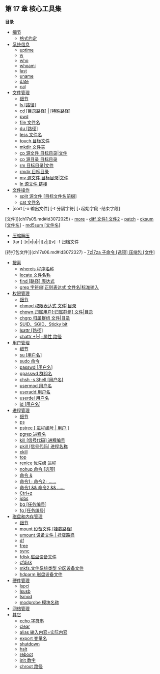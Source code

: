 ## 第 17 章 核心工具集

**目录**

- [细节](ch17s02.md)
    - [格式约定](ch17s02.md#id3070483)
- [系统信息](ch17s03.md)
    - [uptime](ch17s03.md#id3070564)
    - [w](ch17s03.md#id3070621)
    - [who](ch17s03.md#id3070718)
    - [whoami](ch17s03.md#id3070749)
    - [last](ch17s03.md#id3070760)
    - [uname](ch17s03.md#id3070792)
    - [date](ch17s03.md#id3070856)
    - [cal](ch17s03.md#id3071187)
- [文件管理](ch17s04.md)
    - [细节](ch17s04.md#id3071207)
    - [ls \[路径\]](ch17s04.md#id3071275)
    - [cd \[目录路径\] \| \[特殊路径\]](ch17s04.md#id3071398)
    - [pwd](ch17s04.md#id3071473)
    - [file 文件名](ch17s04.md#id3071484)
    - [du \[路径\]](ch17s04.md#id3071510)
    - [less 文件名](ch17s04.md#id3071575)
    - [touch 目标文件](ch17s04.md#id3071598)
    - [mkdir 文件夹](ch17s04.md#id3071612)
    - [cp 源文件 目标目录\|文件](ch17s04.md#id3071650)
    - [cp 源目录 目标目录](ch17s04.md#id3071665)
    - [rm 目标目录\|文件](ch17s04.md#id3071748)
    - [rmdir 目标目录](ch17s04.md#id3071793)
    - [mv 源文件 目标目录\|文件](ch17s04.md#id3071810)
    - [ln 源文件 链接](ch17s04.md#id3071855)
- [文件操作](ch17s05.md)
    - [split 源文件 \[目标文件名前缀\]](ch17s05.md#id3071907)
    - [cat 文件名](ch17s05.md#id3071966)
- [sort \[-o 输出文件\] \[-t 分隔字符\] \[+起始字段 -结束字段\]

\[文件\]](ch17s05.md#id3072025)    - [more](ch17s05.md#id3072110)
    - [diff 文件1 文件2](ch17s05.md#id3072126)
    - [patch](ch17s05.md#id3072205)
    - [cksum \[文件名\]](ch17s05.md#id3072257)
    - [md5sum \[文件名\]](ch17s05.md#id3072270)
- [压缩解压](ch17s06.md)
- [tar \[-\]c\|x\|u\|r\|t\[z\|j\]\[v\] -f 归档文件

\[待打包文件\]](ch17s06.md#id3072327)    - [7z\|7za 子命令 \[选项\] 压缩包 \[文件\]](ch17s06.md#id3072511)
- [搜索](ch17s07.md)
    - [whereis 程序名称](ch17s07.md#id3072688)
    - [locate 文件名称](ch17s07.md#id3072764)
    - [find \[路径\] 表达式](ch17s07.md#id3072808)
    - [grep 字符串\|正则表达式 文件名\|标准输入](ch17s07.md#id3072957)
- [权限管理](ch17s08.md)
    - [细节](ch17s08.md#id3072982)
    - [chmod 权限表达式 文件\|目录](ch17s08.md#id3073219)
    - [chown 归属用户\[:归属群组\] 文件\|目录](ch17s08.md#id3073285)
    - [chgrp 归属群组 文件\|目录](ch17s08.md#id3073349)
    - [SUID、SGID、Sticky bit](ch17s08.md#id3073363)
    - [lsattr \[路径\]](ch17s08.md#id3073535)
    - [chattr +\|-\|=属性 路径](ch17s08.md#id3073646)
- [用户管理](ch17s09.md)
    - [细节](ch17s09.md#id3073693)
    - [su \[用户名\]](ch17s09.md#id3073804)
    - [sudo 命令](ch17s09.md#id3073857)
    - [passwd \[用户名\]](ch17s09.md#id3073909)
    - [gpasswd 群组名](ch17s09.md#id3074001)
    - [chsh -s Shell \[用户名\]](ch17s09.md#id3074058)
    - [usermod 用户名](ch17s09.md#id3074070)
    - [useradd 用户名](ch17s09.md#id3074175)
    - [userdel 用户名](ch17s09.md#id3074314)
    - [id \[用户名\]](ch17s09.md#id3074344)
- [进程管理](ch17s10.md)
    - [细节](ch17s10.md#id3074366)
    - [ps](ch17s10.md#id3074406)
    - [pstree \[ 进程编号 \| 用户 \]](ch17s10.md#id3074720)
    - [pgrep 进程名](ch17s10.md#id3074793)
    - [kill \[信号代码\] 进程编号](ch17s10.md#id3074836)
    - [pkill \[信号代码\] 进程名称](ch17s10.md#id3074953)
    - [xkill](ch17s10.md#id3074966)
    - [top](ch17s10.md#id3074982)
    - [renice 优先级 进程](ch17s10.md#id3075218)
    - [nohup 命令 \[选项\]](ch17s10.md#id3075284)
    - [命令 &](ch17s10.md#id3075304)
    - [命令1 ; 命令2 ; ......](ch17s10.md#id3075317)
    - [命令1 && 命令2 && ......](ch17s10.md#id3075334)
    - [Ctrl+z](ch17s10.md#id3075355)
    - [jobs](ch17s10.md#id3075365)
    - [bg \[任务编号\]](ch17s10.md#id3075394)
    - [fg \[任务编号\]](ch17s10.md#id3075406)
- [磁盘和内存管理](ch17s11.md)
    - [细节](ch17s11.md#id3075427)
    - [mount 设备文件 \[挂载路径\]](ch17s11.md#id3075463)
    - [umount 设备文件 \| 挂载路径](ch17s11.md#id3075752)
    - [df](ch17s11.md#id3075765)
    - [free](ch17s11.md#id3075845)
    - [sync](ch17s11.md#id3075923)
    - [fdisk 磁盘设备文件](ch17s11.md#id3075935)
    - [cfdisk](ch17s11.md#id3076043)
    - [mkfs.文件系统类型 分区设备文件](ch17s11.md#id3076054)
    - [hdparm 磁盘设备文件](ch17s11.md#id3076074)
- [硬件管理](ch17s12.md)
    - [lspci](ch17s12.md#id3076154)
    - [lsusb](ch17s12.md#id3076242)
    - [lsmod](ch17s12.md#id3076253)
    - [modprobe 模块名称](ch17s12.md#id3076275)
- [网络管理](ch17s13.md)
- [其它](ch17s14.md)
    - [echo 字符串](ch17s14.md#id3076402)
    - [clear](ch17s14.md#id3076496)
    - [alias 输入内容=实际内容](ch17s14.md#id3076507)
    - [export 变量名](ch17s14.md#id3076540)
    - [shutdown](ch17s14.md#id3076556)
    - [halt](ch17s14.md#id3076642)
    - [reboot](ch17s14.md#id3076708)
    - [init 数字](ch17s14.md#id3076720)
    - [chroot 路径](ch17s14.md#id3076761)
